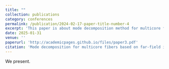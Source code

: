 ```yaml
---
title: ""
collection: publications
category: conferences
permalink: /publication/2024-02-17-paper-title-number-4
excerpt: 'This paper is about mode decomposition method for multicore fibers.'
date: 2025-01-31
venue: ''
paperurl: 'http://academicpages.github.io/files/paper3.pdf'
citation: 'Mode decomposition for multicore fibers based on far-field intensity measurements," Opt. Lett. 50, 1045-1048 (2025).'
---
```


We present.

